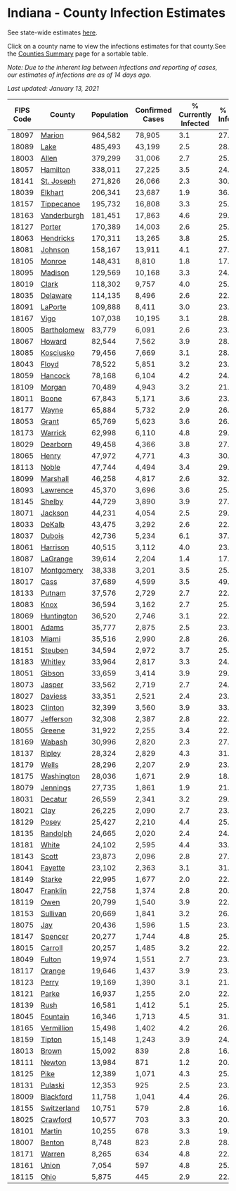 # Indiana - County Infection Estimates

See state-wide estimates [here](/infections/us-in).

Click on a county name to view the infections estimates for that county.See the [Counties Summary](/infections/summary-counties) page for a sortable table.

*Note: Due to the inherent lag between infections and reporting of cases, our estimates of infections are as of 14 days ago.*

*Last updated: January 13, 2021*

|   FIPS Code |                     County |   Population |   Confirmed Cases |   % Currently Infected |   % Total Infected |
|-------------|----------------------------|--------------|-------------------|------------------------|--------------------|
|       18097 |           [Marion](marion) |      964,582 |            78,905 |                    3.1 |               27.4 |
|       18089 |               [Lake](lake) |      485,493 |            43,199 |                    2.5 |               28.8 |
|       18003 |             [Allen](allen) |      379,299 |            31,006 |                    2.7 |               25.2 |
|       18057 |       [Hamilton](hamilton) |      338,011 |            27,225 |                    3.5 |               24.8 |
|       18141 |   [St. Joseph](st.-joseph) |      271,826 |            26,066 |                    2.3 |               30.0 |
|       18039 |         [Elkhart](elkhart) |      206,341 |            23,687 |                    1.9 |               36.3 |
|       18157 |   [Tippecanoe](tippecanoe) |      195,732 |            16,808 |                    3.3 |               25.7 |
|       18163 | [Vanderburgh](vanderburgh) |      181,451 |            17,863 |                    4.6 |               29.3 |
|       18127 |           [Porter](porter) |      170,389 |            14,003 |                    2.6 |               25.2 |
|       18063 |     [Hendricks](hendricks) |      170,311 |            13,265 |                    3.8 |               25.0 |
|       18081 |         [Johnson](johnson) |      158,167 |            13,911 |                    4.1 |               27.9 |
|       18105 |           [Monroe](monroe) |      148,431 |             8,810 |                    1.8 |               17.9 |
|       18095 |         [Madison](madison) |      129,569 |            10,168 |                    3.3 |               24.6 |
|       18019 |             [Clark](clark) |      118,302 |             9,757 |                    4.0 |               25.5 |
|       18035 |       [Delaware](delaware) |      114,135 |             8,496 |                    2.6 |               22.8 |
|       18091 |         [LaPorte](laporte) |      109,888 |             8,411 |                    3.0 |               23.7 |
|       18167 |               [Vigo](vigo) |      107,038 |            10,195 |                    3.1 |               28.6 |
|       18005 | [Bartholomew](bartholomew) |       83,779 |             6,091 |                    2.6 |               23.1 |
|       18067 |           [Howard](howard) |       82,544 |             7,562 |                    3.9 |               28.1 |
|       18085 |     [Kosciusko](kosciusko) |       79,456 |             7,669 |                    3.1 |               28.8 |
|       18043 |             [Floyd](floyd) |       78,522 |             5,851 |                    3.2 |               23.2 |
|       18059 |         [Hancock](hancock) |       78,168 |             6,104 |                    4.2 |               24.2 |
|       18109 |           [Morgan](morgan) |       70,489 |             4,943 |                    3.2 |               21.6 |
|       18011 |             [Boone](boone) |       67,843 |             5,171 |                    3.6 |               23.9 |
|       18177 |             [Wayne](wayne) |       65,884 |             5,732 |                    2.9 |               26.1 |
|       18053 |             [Grant](grant) |       65,769 |             5,623 |                    3.6 |               26.1 |
|       18173 |         [Warrick](warrick) |       62,998 |             6,110 |                    4.8 |               29.0 |
|       18029 |       [Dearborn](dearborn) |       49,458 |             4,366 |                    3.8 |               27.1 |
|       18065 |             [Henry](henry) |       47,972 |             4,771 |                    4.3 |               30.1 |
|       18113 |             [Noble](noble) |       47,744 |             4,494 |                    3.4 |               29.2 |
|       18099 |       [Marshall](marshall) |       46,258 |             4,817 |                    2.6 |               32.0 |
|       18093 |       [Lawrence](lawrence) |       45,370 |             3,696 |                    3.6 |               25.2 |
|       18145 |           [Shelby](shelby) |       44,729 |             3,890 |                    3.9 |               27.9 |
|       18071 |         [Jackson](jackson) |       44,231 |             4,054 |                    2.5 |               29.6 |
|       18033 |           [DeKalb](dekalb) |       43,475 |             3,292 |                    2.6 |               22.8 |
|       18037 |           [Dubois](dubois) |       42,736 |             5,234 |                    6.1 |               37.1 |
|       18061 |       [Harrison](harrison) |       40,515 |             3,112 |                    4.0 |               23.9 |
|       18087 |       [LaGrange](lagrange) |       39,614 |             2,204 |                    1.4 |               17.4 |
|       18107 |   [Montgomery](montgomery) |       38,338 |             3,201 |                    3.5 |               25.9 |
|       18017 |               [Cass](cass) |       37,689 |             4,599 |                    3.5 |               49.0 |
|       18133 |           [Putnam](putnam) |       37,576 |             2,729 |                    2.7 |               22.4 |
|       18083 |               [Knox](knox) |       36,594 |             3,162 |                    2.7 |               25.9 |
|       18069 |   [Huntington](huntington) |       36,520 |             2,746 |                    3.1 |               22.3 |
|       18001 |             [Adams](adams) |       35,777 |             2,875 |                    2.5 |               23.9 |
|       18103 |             [Miami](miami) |       35,516 |             2,990 |                    2.8 |               26.1 |
|       18151 |         [Steuben](steuben) |       34,594 |             2,972 |                    3.7 |               25.9 |
|       18183 |         [Whitley](whitley) |       33,964 |             2,817 |                    3.3 |               24.4 |
|       18051 |           [Gibson](gibson) |       33,659 |             3,414 |                    3.9 |               29.8 |
|       18073 |           [Jasper](jasper) |       33,562 |             2,719 |                    2.7 |               24.5 |
|       18027 |         [Daviess](daviess) |       33,351 |             2,521 |                    2.4 |               23.1 |
|       18023 |         [Clinton](clinton) |       32,399 |             3,560 |                    3.9 |               33.8 |
|       18077 |     [Jefferson](jefferson) |       32,308 |             2,387 |                    2.8 |               22.2 |
|       18055 |           [Greene](greene) |       31,922 |             2,255 |                    3.4 |               22.0 |
|       18169 |           [Wabash](wabash) |       30,996 |             2,820 |                    2.3 |               27.6 |
|       18137 |           [Ripley](ripley) |       28,324 |             2,829 |                    4.3 |               31.0 |
|       18179 |             [Wells](wells) |       28,296 |             2,207 |                    2.9 |               23.0 |
|       18175 |   [Washington](washington) |       28,036 |             1,671 |                    2.9 |               18.1 |
|       18079 |       [Jennings](jennings) |       27,735 |             1,861 |                    1.9 |               21.3 |
|       18031 |         [Decatur](decatur) |       26,559 |             2,341 |                    3.2 |               29.9 |
|       18021 |               [Clay](clay) |       26,225 |             2,090 |                    2.7 |               23.9 |
|       18129 |             [Posey](posey) |       25,427 |             2,210 |                    4.4 |               25.7 |
|       18135 |       [Randolph](randolph) |       24,665 |             2,020 |                    2.4 |               24.7 |
|       18181 |             [White](white) |       24,102 |             2,595 |                    4.4 |               33.9 |
|       18143 |             [Scott](scott) |       23,873 |             2,096 |                    2.8 |               27.2 |
|       18041 |         [Fayette](fayette) |       23,102 |             2,363 |                    3.1 |               31.4 |
|       18149 |           [Starke](starke) |       22,995 |             1,677 |                    2.0 |               22.1 |
|       18047 |       [Franklin](franklin) |       22,758 |             1,374 |                    2.8 |               20.1 |
|       18119 |               [Owen](owen) |       20,799 |             1,540 |                    3.9 |               22.2 |
|       18153 |       [Sullivan](sullivan) |       20,669 |             1,841 |                    3.2 |               26.7 |
|       18075 |                 [Jay](jay) |       20,436 |             1,596 |                    1.5 |               23.8 |
|       18147 |         [Spencer](spencer) |       20,277 |             1,744 |                    4.8 |               25.3 |
|       18015 |         [Carroll](carroll) |       20,257 |             1,485 |                    3.2 |               22.8 |
|       18049 |           [Fulton](fulton) |       19,974 |             1,551 |                    2.7 |               23.5 |
|       18117 |           [Orange](orange) |       19,646 |             1,437 |                    3.9 |               23.4 |
|       18123 |             [Perry](perry) |       19,169 |             1,390 |                    3.1 |               21.7 |
|       18121 |             [Parke](parke) |       16,937 |             1,255 |                    2.0 |               22.3 |
|       18139 |               [Rush](rush) |       16,581 |             1,412 |                    5.1 |               25.8 |
|       18045 |       [Fountain](fountain) |       16,346 |             1,713 |                    4.5 |               31.2 |
|       18165 |   [Vermillion](vermillion) |       15,498 |             1,402 |                    4.2 |               26.9 |
|       18159 |           [Tipton](tipton) |       15,148 |             1,243 |                    3.9 |               24.8 |
|       18013 |             [Brown](brown) |       15,092 |               839 |                    2.8 |               16.9 |
|       18111 |           [Newton](newton) |       13,984 |               871 |                    1.2 |               20.5 |
|       18125 |               [Pike](pike) |       12,389 |             1,071 |                    4.3 |               25.3 |
|       18131 |         [Pulaski](pulaski) |       12,353 |               925 |                    2.5 |               23.1 |
|       18009 |     [Blackford](blackford) |       11,758 |             1,041 |                    4.4 |               26.6 |
|       18155 | [Switzerland](switzerland) |       10,751 |               579 |                    2.8 |               16.6 |
|       18025 |       [Crawford](crawford) |       10,577 |               703 |                    3.3 |               20.1 |
|       18101 |           [Martin](martin) |       10,255 |               678 |                    3.3 |               19.8 |
|       18007 |           [Benton](benton) |        8,748 |               823 |                    2.8 |               28.4 |
|       18171 |           [Warren](warren) |        8,265 |               634 |                    4.8 |               22.9 |
|       18161 |             [Union](union) |        7,054 |               597 |                    4.8 |               25.1 |
|       18115 |               [Ohio](ohio) |        5,875 |               445 |                    2.9 |               22.9 |